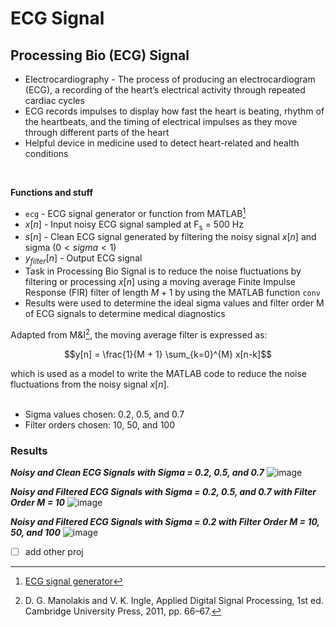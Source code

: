 # ECG Signal
## Processing Bio (ECG) Signal
- Electrocardiography - The process of producing an electrocardiogram (ECG), a recording of the heart’s electrical activity through repeated cardiac cycles
- ECG records impulses to display how fast the heart is beating, rhythm of the heartbeats, and the timing of electrical impulses as they move through different parts of the heart
- Helpful device in medicine used to detect heart-related and health conditions
<br/>

**Functions and stuff**
- `ecg` - ECG signal generator or function from MATLAB[^1]
- $x[n]$ - Input noisy ECG signal sampled at F<sub>s</sub> = 500 Hz
- $s[n]$ - Clean ECG signal generated by filtering the noisy signal $x[n]$ and sigma ($0<sigma<1$)
- $y_{filter}[n]$ - Output ECG signal
- Task in Processing Bio Signal is to reduce the noise fluctuations by filtering or processing $x[n]$ using a moving average Finite Impulse Response (FIR) filter of length $M+1$ by using the MATLAB function `conv`
- Results were used to determine the ideal sigma values and filter order M of ECG signals to determine medical diagnostics

Adapted from M&I[^2], the moving average filter is expressed as:

```math
y[n] = \frac{1}{M + 1} \sum_{k=0}^{M} x[n-k]
```
which is used as a model to write the MATLAB code to reduce the noise fluctuations from the noisy signal $x[n]$.
<br/><br/>

- Sigma values chosen: 0.2, 0.5, and 0.7
- Filter orders chosen: 10, 50, and 100

### Results
***Noisy and Clean ECG Signals with Sigma = 0.2, 0.5, and 0.7***
![image](https://github.com/user-attachments/assets/4b9a4635-d94e-480e-8883-04e83a9245c8)

***Noisy and Filtered ECG Signals with Sigma = 0.2, 0.5, and 0.7 with Filter Order M = 10***
![image](https://github.com/user-attachments/assets/76725daa-7792-456c-95ac-c9f33e7b9e85)

***Noisy and Filtered ECG Signals with Sigma = 0.2 with Filter Order M = 10, 50, and 100***
![image](https://github.com/user-attachments/assets/d9bcf491-541e-4d18-922c-3b7a2ccbbacd)

- [ ] add other proj
[^1]: [ECG signal generator](/processing-bio-ecg/ecg.m)
[^2]: D. G. Manolakis and V. K. Ingle, Applied Digital Signal Processing, 1st ed. Cambridge University Press, 2011, pp. 66–67.
